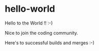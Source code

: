 # hello-world
Hello to the World !! :-)

Nice to join the coding community.

Here's to successful builds and merges :-)
